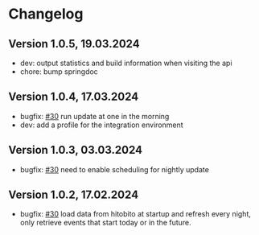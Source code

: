 # Changelog

## Version 1.0.5, 19.03.2024

* dev: output statistics and build information when visiting the api
* chore: bump springdoc

## Version 1.0.4, 17.03.2024

* bugfix: [#30](https://github.com/cevi/event-overview-cevidb/issues/30) run update at one in the morning
* dev: add a profile for the integration environment

## Version 1.0.3, 03.03.2024

* bugfix: [#30](https://github.com/cevi/event-overview-cevidb/issues/30) need to enable scheduling for nightly update

## Version 1.0.2, 17.02.2024

* bugfix: [#30](https://github.com/cevi/event-overview-cevidb/issues/30) load data from hitobito at startup and refresh every night, only retrieve events that start today or in the future.